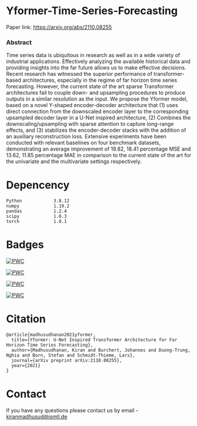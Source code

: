 # Yformer-Time-Series-Forecasting

Paper link: https://arxiv.org/abs/2110.08255

### Abstract

Time series data is ubiquitous in research as well as in a wide variety of industrial applications. Effectively analyzing the available historical data and providing insights into the far future allows us to make effective decisions. Recent research has witnessed the superior performance of transformer-based architectures, especially in the regime of far horizon time series forecasting. However, the current state of the art sparse Transformer architectures fail to couple down- and upsampling procedures to produce outputs in a similar resolution as the input. We propose the Yformer model, based on a novel Y-shaped encoder-decoder architecture that (1) uses direct connection from the downscaled encoder layer to the corresponding upsampled decoder layer in a U-Net inspired architecture, (2) Combines the downscaling/upsampling with sparse attention to capture long-range effects, and (3) stabilizes the encoder-decoder stacks with the addition of an auxiliary reconstruction loss. Extensive experiments have been conducted with relevant baselines on four benchmark datasets, demonstrating an average improvement of 19.82, 18.41 percentage MSE and 13.62, 11.85 percentage MAE in comparison to the current state of the art for the univariate and the multivariate settings respectively.

# Depencency
```
Python            3.8.12
numpy             1.19.2
pandas            1.2.4
scipy             1.6.3
torch             1.8.1
```

# Badges
[![PWC](https://img.shields.io/endpoint.svg?url=https://paperswithcode.com/badge/yformer-u-net-inspired-transformer-1/time-series-forecasting-on-etth2-720)](https://paperswithcode.com/sota/time-series-forecasting-on-etth2-720?p=yformer-u-net-inspired-transformer-1)

[![PWC](https://img.shields.io/endpoint.svg?url=https://paperswithcode.com/badge/yformer-u-net-inspired-transformer-1/time-series-forecasting-on-etth2-24)](https://paperswithcode.com/sota/time-series-forecasting-on-etth2-24?p=yformer-u-net-inspired-transformer-1)

[![PWC](https://img.shields.io/endpoint.svg?url=https://paperswithcode.com/badge/yformer-u-net-inspired-transformer-1/time-series-forecasting-on-etth1-720)](https://paperswithcode.com/sota/time-series-forecasting-on-etth1-720?p=yformer-u-net-inspired-transformer-1)

[![PWC](https://img.shields.io/endpoint.svg?url=https://paperswithcode.com/badge/yformer-u-net-inspired-transformer-1/time-series-forecasting-on-etth2-168)](https://paperswithcode.com/sota/time-series-forecasting-on-etth2-168?p=yformer-u-net-inspired-transformer-1)

# Citation
```
@article{madhusudhanan2021yformer,
  title={Yformer: U-Net Inspired Transformer Architecture for Far Horizon Time Series Forecasting},
  author={Madhusudhanan, Kiran and Burchert, Johannes and Duong-Trung, Nghia and Born, Stefan and Schmidt-Thieme, Lars},
  journal={arXiv preprint arXiv:2110.08255},
  year={2021}
}
```

# Contact
If you have any questions please contact us by email - kiranmadhusud@ismll.de
